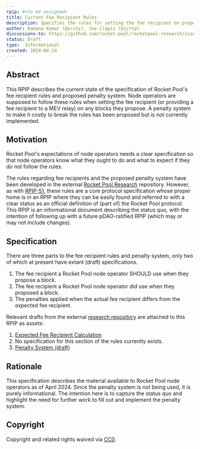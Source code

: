 ```yaml
---
rpip: #<to be assigned>
title: Current Fee Recipient Rules
description: Specifies the rules for setting the fee recipient on proposed blocks and the penalties for breaking them
author: Ramana Kumar (@xrchz), Joe Clapis (@jcrtp)
discussions-to: https://github.com/rocket-pool/rocketpool-research/issues
status: Draft
type:  Informational
created: 2024-04-14
---
```


## Abstract
This RPIP describes the current state of the specification of Rocket Pool's fee recipient rules and proposed penalty system.
Node operators are supposed to follow these rules when setting the fee recipient (or providing a fee recipient to a MEV relay) on any blocks they propose.
A penalty system to make it costly to break the rules has been proposed but is not currently implemented.

## Motivation
Rocket Pool's expectations of node operators needs a clear specification so that node operators know what they ought to do and what to expect if they do not follow the rules.

The rules regarding fee recipients and the proposed penalty system have been developed in the external [Rocket Pool Research](https://github.com/rocket-pool/rocketpool-research/tree/master/Merkle%20Rewards%20System) repository. However, as with [RPIP-51](./RPIP-51.md), these rules are a core protocol specification whose proper home is in an RPIP where they can be easily found and referred to with a clear status as an official definition of (part of) the Rocket Pool protocol. This RPIP is an informational document describing the status quo, with the intention of following up with a future pDAO-ratified RPIP (which may or may not include changes).

## Specification
There are three parts to the fee recipient rules and penalty system, only two of which at present have extant (draft) specifications.
1. The fee recipient a Rocket Pool node operator SHOULD use when they propose a block.
2. The fee recipient a Rocket Pool node operator did use when they proposed a block.
3. The penalties applied when the actual fee recipient differs from the expected fee recipient.

Relevant drafts from the external [research repository](https://github.com/rocket-pool/rocketpool-research) are attached to this RPIP as assets:
1. [Expected Fee Recipient Calculation](../assets/rpip-fee_recipient_rules/fee-recipient-spec.md)
2. No specification for this section of the rules currently exists.
3. [Penalty System (draft)](../assets/rpip-fee_recipient_rules/penalty-system.md)

## Rationale
This specification describes the material available to Rocket Pool node operators as of April 2024.
Since the penalty system is not being used, it is purely informational.
The intention here is to capture the status quo and highlight the need for further work to fill out and implement the penalty system.

## Copyright
Copyright and related rights waived via [CC0](https://creativecommons.org/publicdomain/zero/1.0/).
